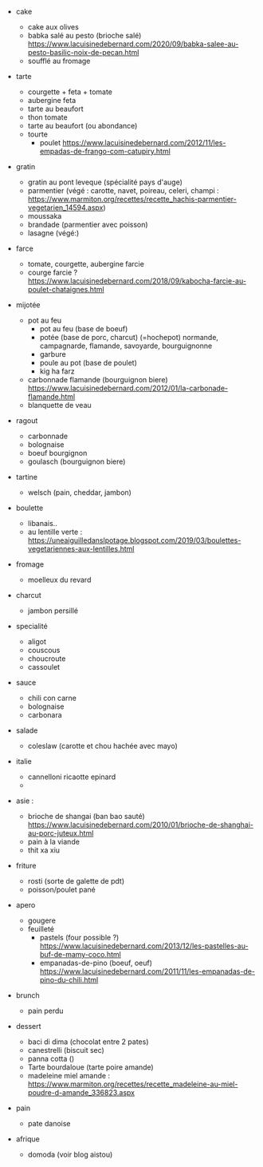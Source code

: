 - cake
    - cake aux olives
    - babka salé au pesto (brioche salé)  https://www.lacuisinedebernard.com/2020/09/babka-salee-au-pesto-basilic-noix-de-pecan.html
    - soufflé au fromage
- tarte
    - courgette + feta + tomate
    - aubergine feta
    - tarte au beaufort
    - thon tomate
    - tarte au beaufort (ou abondance)
    - tourte
        - poulet https://www.lacuisinedebernard.com/2012/11/les-empadas-de-frango-com-catupiry.html
- gratin
    - gratin au pont leveque (spécialité pays d'auge)
    - parmentier (végé : carotte, navet, poireau, celeri, champi : https://www.marmiton.org/recettes/recette_hachis-parmentier-vegetarien_14594.aspx)
    - moussaka
    - brandade (parmentier avec poisson)
    - lasagne (végé:)
- farce
    - tomate, courgette, aubergine farcie
    - courge farcie ? https://www.lacuisinedebernard.com/2018/09/kabocha-farcie-au-poulet-chataignes.html
- mijotée
    - pot au feu
        - pot au feu (base de boeuf)
        - potée (base de porc, charcut) (=hochepot) normande, campagnarde, flamande, savoyarde, bourguignonne
        - garbure
        - poule au pot (base de poulet)
        - kig ha farz
    - carbonnade flamande (bourguignon biere) https://www.lacuisinedebernard.com/2012/01/la-carbonade-flamande.html
    - blanquette de veau
- ragout
    - carbonnade
    - bolognaise
    - boeuf bourgignon
    - goulasch (bourguignon biere)
- tartine
    - welsch (pain, cheddar, jambon)
- boulette
    - libanais..
    - au lentille verte : https://uneaiguilledanslpotage.blogspot.com/2019/03/boulettes-vegetariennes-aux-lentilles.html 
- fromage
    - moelleux du revard
- charcut
    - jambon persillé
- specialité
    - aligot
    - couscous
    - choucroute
    - cassoulet
- sauce 
    - chili con carne
    - bolognaise
    - carbonara

- salade
    - coleslaw (carotte et chou hachée avec mayo)

- italie
    - cannelloni ricaotte epinard 
    - 

- asie :
    - brioche de shangai (ban bao sauté) https://www.lacuisinedebernard.com/2010/01/brioche-de-shanghai-au-porc-juteux.html
    - pain à la viande
    - thit xa xiu

- friture
    - rosti (sorte de galette de pdt)
    - poisson/poulet pané


- apero
    - gougere
    - feuilleté
        - pastels (four possible ?) https://www.lacuisinedebernard.com/2013/12/les-pastelles-au-buf-de-mamy-coco.html
        - empanadas-de-pino (boeuf, oeuf) https://www.lacuisinedebernard.com/2011/11/les-empanadas-de-pino-du-chili.html

- brunch
    - pain perdu

- dessert 
    - baci di dima (chocolat entre 2 pates)
    - canestrelli (biscuit sec)
    - panna cotta ()
    - Tarte bourdaloue (tarte poire amande)
    - madeleine miel amande : https://www.marmiton.org/recettes/recette_madeleine-au-miel-poudre-d-amande_336823.aspx

- pain
    - pate danoise

- afrique
    - domoda (voir blog aistou)